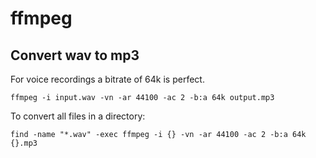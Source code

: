 # ffmpeg

## Convert wav to mp3

For voice recordings a bitrate of 64k is perfect.

```
ffmpeg -i input.wav -vn -ar 44100 -ac 2 -b:a 64k output.mp3
```

To convert all files in a directory:

```
find -name "*.wav" -exec ffmpeg -i {} -vn -ar 44100 -ac 2 -b:a 64k {}.mp3
```
